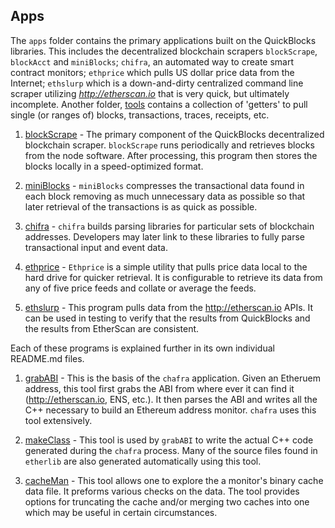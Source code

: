 ## Apps

The `apps` folder contains the primary applications built on the QuickBlocks libraries. This includes the decentralized blockchain scrapers `blockScrape`, `blockAcct` and `miniBlocks`; `chifra`, an automated way to create smart contract monitors; `ethprice` which pulls US dollar price data from the Internet; `ethslurp` which is a down-and-dirty centralized command line scraper utilizing *http://etherscan.io* that is very quick, but ultimately incomplete. Another folder, [tools](../tools) contains a collection of 'getters' to pull single (or ranges of) blocks, transactions, traces, receipts, etc.

1. [blockScrape](blockScrape) - The primary component of the QuickBlocks decentralized blockchain scraper. `blockScrape` runs periodically and retrieves blocks from the node software. After processing, this program then stores the blocks locally in a speed-optimized format.

2. [miniBlocks](miniBlocks) - `miniBlocks` compresses the transactional data found in each block removing as much unnecessary data as possible so that later retrieval of the transactions is as quick as possible.

3. [chifra](chifra) - `chifra` builds parsing libraries for particular sets of blockchain addresses. Developers may later link to these libraries to fully parse transactional input and event data.

4. [ethprice](ethprice) - `Ethprice` is a simple utility that pulls price data local to the hard drive for quicker retrieval. It is configurable to retrieve its data from any of five price feeds and collate or average the feeds.

5. [ethslurp](ethslurp) - This program pulls data from the http://etherscan.io APIs. It can be used in testing to verify that the results from QuickBlocks and the results from EtherScan are consistent.

Each of these programs is explained further in its own individual README.md files.

1. [grabABI](grabABI) - This is the basis of the `chafra` application. Given an Etheruem address, this tool first grabs the ABI from where ever it can find it (http://etherscan.io, ENS, etc.). It then parses the ABI and writes all the C++ necessary to build an Ethereum address monitor. `chafra` uses this tool extensively.

2. [makeClass](makeClass) - This tool is used by `grabABI` to write the actual C++ code generated during the `chafra` process. Many of the source files found in `etherlib` are also generated automatically using this tool.

3. [cacheMan](../src/monitors/cacheMan) - This tool allows one to explore the a monitor's binary cache data file. It preforms various checks on the data. The tool provides options for truncating the cache and/or merging two caches into one which may be useful in certain circumstances.
